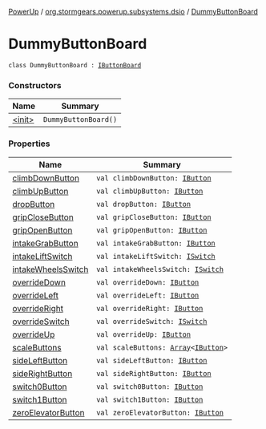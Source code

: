 [PowerUp](../../index.md) / [org.stormgears.powerup.subsystems.dsio](../index.md) / [DummyButtonBoard](./index.md)

# DummyButtonBoard

`class DummyButtonBoard : `[`IButtonBoard`](../-i-button-board/index.md)

### Constructors

| Name | Summary |
|---|---|
| [&lt;init&gt;](-init-.md) | `DummyButtonBoard()` |

### Properties

| Name | Summary |
|---|---|
| [climbDownButton](climb-down-button.md) | `val climbDownButton: `[`IButton`](../../org.stormgears.utils.dsio/-i-button/index.md) |
| [climbUpButton](climb-up-button.md) | `val climbUpButton: `[`IButton`](../../org.stormgears.utils.dsio/-i-button/index.md) |
| [dropButton](drop-button.md) | `val dropButton: `[`IButton`](../../org.stormgears.utils.dsio/-i-button/index.md) |
| [gripCloseButton](grip-close-button.md) | `val gripCloseButton: `[`IButton`](../../org.stormgears.utils.dsio/-i-button/index.md) |
| [gripOpenButton](grip-open-button.md) | `val gripOpenButton: `[`IButton`](../../org.stormgears.utils.dsio/-i-button/index.md) |
| [intakeGrabButton](intake-grab-button.md) | `val intakeGrabButton: `[`IButton`](../../org.stormgears.utils.dsio/-i-button/index.md) |
| [intakeLiftSwitch](intake-lift-switch.md) | `val intakeLiftSwitch: `[`ISwitch`](../../org.stormgears.utils.dsio/-i-switch/index.md) |
| [intakeWheelsSwitch](intake-wheels-switch.md) | `val intakeWheelsSwitch: `[`ISwitch`](../../org.stormgears.utils.dsio/-i-switch/index.md) |
| [overrideDown](override-down.md) | `val overrideDown: `[`IButton`](../../org.stormgears.utils.dsio/-i-button/index.md) |
| [overrideLeft](override-left.md) | `val overrideLeft: `[`IButton`](../../org.stormgears.utils.dsio/-i-button/index.md) |
| [overrideRight](override-right.md) | `val overrideRight: `[`IButton`](../../org.stormgears.utils.dsio/-i-button/index.md) |
| [overrideSwitch](override-switch.md) | `val overrideSwitch: `[`ISwitch`](../../org.stormgears.utils.dsio/-i-switch/index.md) |
| [overrideUp](override-up.md) | `val overrideUp: `[`IButton`](../../org.stormgears.utils.dsio/-i-button/index.md) |
| [scaleButtons](scale-buttons.md) | `val scaleButtons: `[`Array`](https://kotlinlang.org/api/latest/jvm/stdlib/kotlin/-array/index.html)`<`[`IButton`](../../org.stormgears.utils.dsio/-i-button/index.md)`>` |
| [sideLeftButton](side-left-button.md) | `val sideLeftButton: `[`IButton`](../../org.stormgears.utils.dsio/-i-button/index.md) |
| [sideRightButton](side-right-button.md) | `val sideRightButton: `[`IButton`](../../org.stormgears.utils.dsio/-i-button/index.md) |
| [switch0Button](switch0-button.md) | `val switch0Button: `[`IButton`](../../org.stormgears.utils.dsio/-i-button/index.md) |
| [switch1Button](switch1-button.md) | `val switch1Button: `[`IButton`](../../org.stormgears.utils.dsio/-i-button/index.md) |
| [zeroElevatorButton](zero-elevator-button.md) | `val zeroElevatorButton: `[`IButton`](../../org.stormgears.utils.dsio/-i-button/index.md) |

